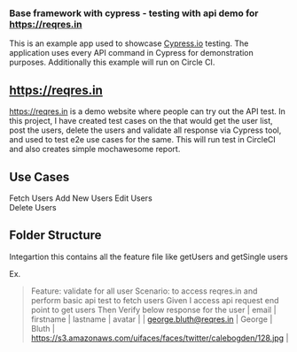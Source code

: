 
### Base framework with cypress - testing with api demo for https://reqres.in

This is an example app used to showcase [Cypress.io](https://www.cypress.io/) testing. The application uses every API command in Cypress for demonstration purposes. Additionally this example will run on Circle CI.

## https://reqres.in
https://reqres.in is a demo website where people can try out the API test. In this project, I have created test cases on the that would get the user list, post the users, delete the users and validate all response via Cypress tool, and used to test e2e use cases for the same. This will run test in CircleCI and also creates simple mochawesome report. 

## Use Cases
Fetch Users
Add New Users
Edit Users    
Delete Users

## Folder Structure 
Integartion 
    this contains all the feature file like getUsers and getSingle users

Ex.

> Feature: validate for all user
> Scenario: to access reqres.in and perform basic api test to fetch users
> Given I access api request end point to get users 
Then Verify below response for the user
    | email                  | firstname | lastname | avatar |
    | george.bluth@reqres.in | George    | Bluth    | https://s3.amazonaws.com/uifaces/faces/twitter/calebogden/128.jpg |
